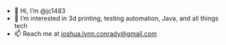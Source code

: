 - 👋 Hi, I’m @jc1483
- 👀 I’m interested in 3d printing, testing automation, Java, and all things tech
- 📫 Reach me at joshua.lynn.conrady@gmail.com

<!---
jc1483/jc1483 is a ✨ special ✨ repository because its `README.md` (this file) appears on your GitHub profile.
You can click the Preview link to take a look at your changes.
--->
